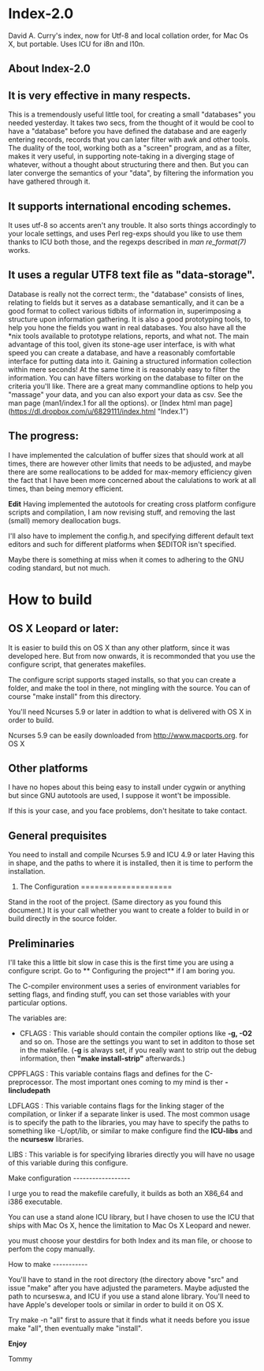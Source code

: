 Index-2.0
=========

David A. Curry's index, now for Utf-8 and local collation order, for
Mac Os X, but portable. Uses ICU for i8n and l10n.

About Index-2.0
---------------

It is very effective in many respects.
--------------------------------------

This is a tremendously useful little tool, for creating a small
"databases" you needed yesterday.  It takes two secs, from the thought
of it would be cool to have a "database" before you have defined the
database and are eagerly entering records, records that you can later
filter with awk and other tools. The duality of the tool, working both as
a "screen" program, and as a filter, makes it very useful, in supporting
note-taking in a diverging stage of whatever, without a thought about
structuring there and then.  But you can later converge the semantics
of your "data", by filtering the information you have gathered through it.

It supports international encoding schemes.
-------------------------------------------

It uses utf-8 so accents aren't any trouble.  It also sorts things
accordingly to your locale settings, and uses Perl reg-exps should you
like to use them thanks to ICU both those, and the regexps described in
*man re_format(7)* works.

It uses a regular UTF8 text file as "data-storage".
---------------------------------------------------

Database is really not the correct term:, the "database" consists of
lines, relating to fields but it serves as a database semantically,
and it can be a good format to collect various tidbits of information
in, superimposing a structure upon information gathering. It is also a
good prototyping tools, to help you hone the fields you want in real
databases. You also have all the *nix tools available to prototype
relations, reports, and what not. The main advantage of this tool,
given its stone-age user interface, is with what speed you can create a
database, and have a reasonably comfortable interface for putting data
into it. Gaining a structured information collection within mere seconds!
At the same time it is reasonably easy to filter the information. You can
have filters working on the database to filter on the criteria you'll
like. There are a great many commandline options to help you "massage"
your data, and you can also export your data as csv. See the man page
(man1/index.1 for all the options). or [Index html man page] (https://dl.dropbox.com/u/6829111/index.html "Index.1")

The progress:
-------------

I have implemented the calculation of buffer sizes that should work at 
all times, there are however other limits that needs to be adjusted,
and maybe there are some reallocations to be added for max-memory
efficiency given the fact that I have been more concerned about the 
calulations to work at all times, than being memory efficient.

**Edit** Having implemented the autotools for creating cross platform
configure scripts and compilation, I am now revising stuff, and removing
the last (small) memory deallocation bugs.

I'll also have to implement the config.h, and specifying different
default text editors and such for different platforms when $EDITOR
isn't specified.

Maybe there is something at miss when it comes to adhering to the GNU
coding standard, but not much.

How to build
============

OS X Leopard or later:
----------------------

It is easier to build this on OS X than any other platform, since it
was developed here. But from now onwards, it is recommonded that you
use the configure script, that generates makefiles.

The configure script supports staged installs, so that you can create a
folder, and make the tool in there, not mingling with the source.
You can of course "make install" from this directory.

You'll need Ncurses 5.9 or later in addtion to what is delivered with
OS X in order to build.

Ncurses 5.9 can be easily downloaded from http://www.macports.org. for
OS X

Other platforms
---------------

I have no hopes about this being easy to install under cygwin or anything
but since GNU autotools are used, I suppose it wont't be impossible.

If this is your case, and you face problems, don't hesitate to take
contact.

General prequisites
-------------------

You need to install and compile Ncurses 5.9 and ICU 4.9 or later
Having this in shape, and the paths to where it is installed, then
it is time to perform the installation.


1. The Configuration
====================

Stand in the root of the project. (Same directory as you found this
document.) It is your call whether you want to create a folder to
build in or build directly in the source folder.

Preliminaries
-------------
I'll take this a little bit slow in case this is the first time you
are using a configure script. Go to ** Configuring the project** if
I am boring you.

The C-compiler environment uses a series of environment variables
for setting flags, and finding stuff, you can set those variables
with your particular options.

The variables are:

* CFLAGS 		: This variable should contain the compiler options
like **-g, -O2** and so on. Those are the settings you want to set in
additon to those set in the makefile. (**-g** is always set, if you really
want to strip out the debug information, then **"make install-strip"**
afterwards.)

CPPFLAGS		: This variable contains flags and defines for the 
C-preprocessor. The most important ones coming to my mind is ther
**-Iincludepath**

LDFLAGS			: This variable contains flags for the linking stager
of the compilation, or linker if a separate linker is used. The most common
usage is to specify the path to the libraries, you may have to specify the paths
to something like -L/opt/lib, or similar to make configure find the **ICU-libs**
and the **ncursesw** libraries.

LIBS 			: This variable is for specifying libraries directly
you will have no usage of this variable during this configure.

Make configuration ------------------

I urge you to read the makefile carefully, it builds as both an X86_64
and i386 executable.

You can use a stand alone ICU library, but I have chosen to use the
ICU that ships with Mac Os X, hence the limitation to Mac Os X Leopard
and newer.

you must choose your destdirs for both Index and its man file, or choose
to perfom the copy manually.

How to make -----------

You'll have to stand in the root directory (the directory above "src" and
issue "make" after you have adjusted the parameters. Maybe adjusted the
path to ncursesw.a, and ICU if you use a stand alone library. You'll need
to have Apple's developer tools or similar in order to build it on OS X.

Try make -n "all" first to assure that it finds what it needs before
you issue make "all", then eventually make "install".

**Enjoy**

Tommy
